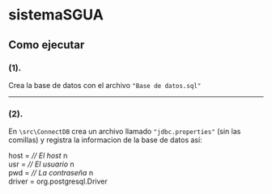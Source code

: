 # sistemaSGUA

## Como ejecutar

### (1).

Crea la base de datos con el archivo `"Base de datos.sql"`

---

### (2).

En `\src\ConnectDB` crea un archivo llamado `"jdbc.properties"` (sin las comillas) y registra la informacion de la base de datos así:

host = _// El host_ n\
usr = _// El usuario_ n\
pwd = _// La contraseña_ n\
driver = org.postgresql.Driver

